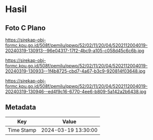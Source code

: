 # Hasil

## Foto C Plano

https://sirekap-obj-formc.kpu.go.id/508f/pemilu/ppwp/52/02/11/20/04/5202112004019-20240319-130913--96e04317-17f2-4bc9-a105-c058d45c6c6b.jpg

https://sirekap-obj-formc.kpu.go.id/508f/pemilu/ppwp/52/02/11/20/04/5202112004019-20240319-130933--1f4b8725-cbd7-4a67-b3c9-920814f03648.jpg

https://sirekap-obj-formc.kpu.go.id/508f/pemilu/ppwp/52/02/11/20/04/5202112004019-20240319-130946--ed4f9c16-6770-4ee6-b809-5a142a2b6438.jpg


## Metadata

| Key        | Value               |
| ---------- | ------------------- |
| Time Stamp | 2024-03-19 13:30:00 |



